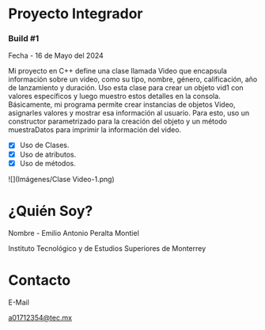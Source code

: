 # Proyecto Integrador

### Build #1

Fecha - 16 de Mayo del 2024

Mi proyecto en C++ define una clase llamada Video que encapsula información sobre un video, como su tipo, nombre, género, calificación, año de lanzamiento y duración. Uso esta clase para crear un objeto vid1 con valores específicos y luego muestro estos detalles en la consola. Básicamente, mi programa permite crear instancias de objetos Video, asignarles valores y mostrar esa información al usuario. Para esto, uso un constructor parametrizado para la creación del objeto y un método muestraDatos para imprimir la información del video.

- [x] Uso de Clases.
- [x] Uso de atributos.
- [x] Uso de métodos.

![](Imágenes/Clase Video-1.png)

# ¿Quién Soy?

Nombre - Emilio Antonio Peralta Montiel

Instituto Tecnológico y de Estudios Superiores de Monterrey

# Contacto

E-Mail 

a01712354@tec.mx
